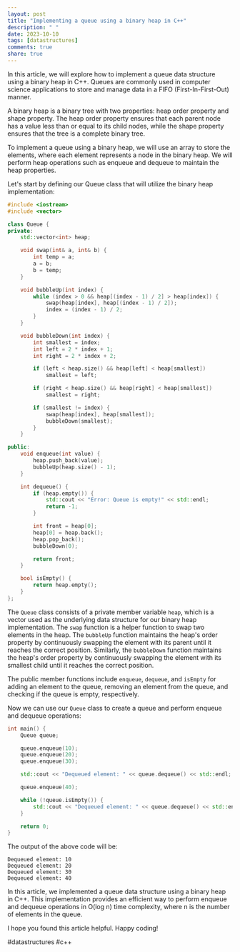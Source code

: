 ```yaml
---
layout: post
title: "Implementing a queue using a binary heap in C++"
description: " "
date: 2023-10-10
tags: [datastructures]
comments: true
share: true
---
```


In this article, we will explore how to implement a queue data structure using a binary heap in C++. Queues are commonly used in computer science applications to store and manage data in a FIFO (First-In-First-Out) manner.

A binary heap is a binary tree with two properties: heap order property and shape property. The heap order property ensures that each parent node has a value less than or equal to its child nodes, while the shape property ensures that the tree is a complete binary tree.

To implement a queue using a binary heap, we will use an array to store the elements, where each element represents a node in the binary heap. We will perform heap operations such as enqueue and dequeue to maintain the heap properties.

Let's start by defining our Queue class that will utilize the binary heap implementation:

```cpp
#include <iostream>
#include <vector>

class Queue {
private:
    std::vector<int> heap;

    void swap(int& a, int& b) {
        int temp = a;
        a = b;
        b = temp;
    }

    void bubbleUp(int index) {
        while (index > 0 && heap[(index - 1) / 2] > heap[index]) {
            swap(heap[index], heap[(index - 1) / 2]);
            index = (index - 1) / 2;
        }
    }

    void bubbleDown(int index) {
        int smallest = index;
        int left = 2 * index + 1;
        int right = 2 * index + 2;

        if (left < heap.size() && heap[left] < heap[smallest])
            smallest = left;

        if (right < heap.size() && heap[right] < heap[smallest])
            smallest = right;

        if (smallest != index) {
            swap(heap[index], heap[smallest]);
            bubbleDown(smallest);
        }
    }

public:
    void enqueue(int value) {
        heap.push_back(value);
        bubbleUp(heap.size() - 1);
    }

    int dequeue() {
        if (heap.empty()) {
            std::cout << "Error: Queue is empty!" << std::endl;
            return -1;
        }

        int front = heap[0];
        heap[0] = heap.back();
        heap.pop_back();
        bubbleDown(0);

        return front;
    }

    bool isEmpty() {
        return heap.empty();
    }
};
```

The `Queue` class consists of a private member variable `heap`, which is a vector used as the underlying data structure for our binary heap implementation. The `swap` function is a helper function to swap two elements in the heap. The `bubbleUp` function maintains the heap's order property by continuously swapping the element with its parent until it reaches the correct position. Similarly, the `bubbleDown` function maintains the heap's order property by continuously swapping the element with its smallest child until it reaches the correct position.

The public member functions include `enqueue`, `dequeue`, and `isEmpty` for adding an element to the queue, removing an element from the queue, and checking if the queue is empty, respectively.

Now we can use our `Queue` class to create a queue and perform enqueue and dequeue operations:

```cpp
int main() {
    Queue queue;

    queue.enqueue(10);
    queue.enqueue(20);
    queue.enqueue(30);

    std::cout << "Dequeued element: " << queue.dequeue() << std::endl;

    queue.enqueue(40);

    while (!queue.isEmpty()) {
        std::cout << "Dequeued element: " << queue.dequeue() << std::endl;
    }

    return 0;
}
```

The output of the above code will be:

```
Dequeued element: 10
Dequeued element: 20
Dequeued element: 30
Dequeued element: 40
```

In this article, we implemented a queue data structure using a binary heap in C++. This implementation provides an efficient way to perform enqueue and dequeue operations in O(log n) time complexity, where n is the number of elements in the queue.

I hope you found this article helpful. Happy coding!

\#datastructures #c++